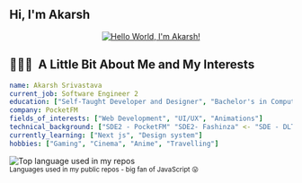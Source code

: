 ## Hi, I'm Akarsh

<div align="center">

[![Hello World, I'm Akarsh!](https://user-images.githubusercontent.com/74038190/225813708-98b745f2-7d22-48cf-9150-083f1b00d6c9.gif)](https://github.com/akarshs27)
</div>

<h2> 👨🏻‍💻 &nbsp;A Little Bit About Me and My Interests</h2>

```yaml
name: Akarsh Srivastava
current_job: Software Engineer 2
education: ["Self-Taught Developer and Designer", "Bachelor's in Computer Science"]
company: PocketFM
fields_of_interests: ["Web Development", "UI/UX", "Animations"]
technical_background: ["SDE2 - PocketFM" "SDE2- Fashinza" <- "SDE - DLT LABS"]
currently_learning: ["Next js", "Design system"]
hobbies: ["Gaming", "Cinema", "Anime", "Travelling"]
```
  
<img width="" src="https://github-readme-stats.vercel.app/api/top-langs/?username=akarshs27&layout=compact&hide_title=1&card_width=300&theme=dracula" alt="Top language used in my repos" />
<br />
<small>Languages used in my public repos - big fan of JavaScript 😛</small>
<br />

